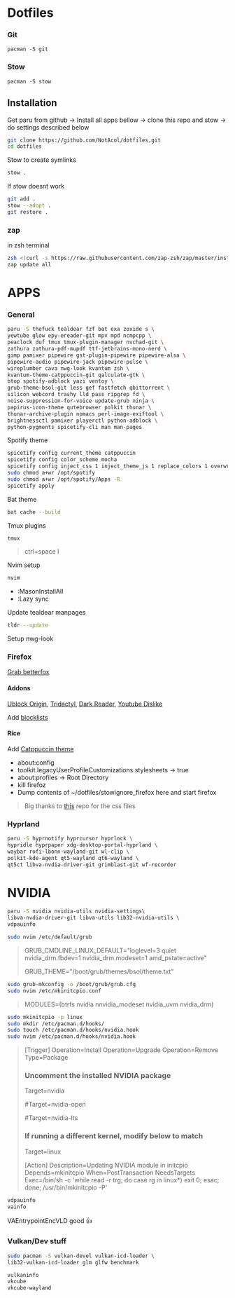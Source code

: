 
# Dotfiles


### Git

```
pacman -S git
```

### Stow

```
pacman -S stow
```

## Installation

Get paru from github -> Install all apps bellow ->
clone this repo and stow -> do settings described below

```bash
git clone https://github.com/NotAcol/dotfiles.git
cd dotfiles
```

Stow to create symlinks

```bash
stow .
```

If stow doesnt work


```bash
git add .
stow --adopt .
git restore .
```

### zap

in zsh terminal

```bash
zsh <(curl -s https://raw.githubusercontent.com/zap-zsh/zap/master/install.zsh) --branch release-v1
zap update all
```

# APPS

### General

```bash
paru -S thefuck tealdear fzf bat exa zoxide s \
yewtube glow epy-ereader-git mpv mpd ncmpcpp \
peaclock duf tmux tmux-plugin-manager nvchad-git \
zathura zathura-pdf-mupdf ttf-jetbrains-mono-nerd \
gimp pamixer pipewire gst-plugin-pipewire pipewire-alsa \
pipewire-audio pipewire-jack pipewire-pulse \
wireplumber cava nwg-look kvantum zsh \
kvantum-theme-catppuccin-git qalculate-gtk \
btop spotify-adblock yazi ventoy \
grub-theme-bsol-git less gef fastfetch qbittorrent \
silicon webcord trashy lld pass ripgrep fd \
noise-suppression-for-voice update-grub ninja \
papirus-icon-theme qutebrowser polkit thunar \
thunar-archive-plugin nomacs perl-image-exiftool \
brightnessctl pamixer playerctl python-adblock \
python-pygments spicetify-cli man man-pages
```

Spotify theme

```bash
spicetify config current_theme catppuccin
spicetify config color_scheme mocha
spicetify config inject_css 1 inject_theme_js 1 replace_colors 1 overwrite_assets 1
sudo chmod a+wr /opt/spotify
sudo chmod a+wr /opt/spotify/Apps -R
spicetify apply
```

Bat theme

```bash
bat cache --build
```

Tmux plugins

```bash
tmux
```
>ctrl+space I

Nvim setup

```bash
nvim
```
- :MasonInstallAll
- :Lazy sync

Update tealdear manpages

```bash
tldr --update
```

Setup nwg-look

### Firefox

[Grab betterfox](https://github.com/yokoffing/Betterfox)

#### Addons

[Ublock Origin](https://github.com/yokoffing/Betterfox), [Tridactyl](https://addons.mozilla.org/en-US/firefox/addon/tridactyl-vim/?utm_source=addons.mozilla.org&utm_medium=referral&utm_content=search), [Dark Reader](https://addons.mozilla.org/en-US/firefox/addon/darkreader/), [Youtube Dislike](https://addons.mozilla.org/en-US/firefox/addon/return-youtube-dislikes/?utm_source=addons.mozilla.org&utm_medium=referral&utm_content=search)

Add [blocklists](https://github.com/yokoffing/filterlists#guidelines)

#### Rice

Add [Catppuccin theme](https://github.com/catppuccin/firefox)

- about:config
- toolkit.legacyUserProfileCustomizations.stylesheets -> true
- about:profiles -> Root Directory
- kill firefoz
- Dump contents of ~/dotfiles/stowignore_firefox here and start firefox

>Big thanks to [this](https://github.com/Haruzona/penguinFox) repo for the css files

### Hyprland

```bash
paru -S hyprnotify hyprcursor hyprlock \
hypridle hyprpaper xdg-desktop-portal-hyprland \
waybar rofi-lbonn-wayland-git wl-clip \
polkit-kde-agent qt5-wayland qt6-wayland \
qt5ct libva-nvdia-driver-git grimblast-git wf-recorder
```

# NVIDIA

```bash
paru -S nvidia nvidia-utils nvidia-settings\
libva-nvdia-driver-git libva-utils lib32-nvidia-utils \
vdpauinfo
```

```bash
sudo nvim /etc/default/grub
```

>GRUB_CMDLINE_LINUX_DEFAULT="loglevel=3 quiet nvidia_drm.fbdev=1 nvidia_drm.modeset=1 amd_pstate=active"
>
>GRUB_THEME="/boot/grub/themes/bsol/theme.txt"

```bash
sudo grub-mkconfig -o /boot/grub/grub.cfg
sudo nvim /etc/mkinitcpio.conf
```

>MODULES=(btrfs nvidia nnvidia_modeset nvidia_uvm nvidia_drm)

```bash
sudo mkinitcpio -p linux
sudo mkdir /etc/pacman.d/hooks/ 
sudo touch /etc/pacman.d/hooks/nvidia.hook
sudo nvim /etc/pacman.d/hooks/nvidia.hook
```

>[Trigger]
>Operation=Install
>Operation=Upgrade
>Operation=Remove
>Type=Package
>### Uncomment the installed NVIDIA package
>Target=nvidia
>
>#Target=nvidia-open
>
>#Target=nvidia-lts
>
>### If running a different kernel, modify below to match
>Target=linux
>
>[Action]
>Description=Updating NVIDIA module in initcpio
>Depends=mkinitcpio
>When=PostTransaction
>NeedsTargets
>Exec=/bin/sh -c 'while read -r trg; do case rg in linux*) exit 0; esac; done; /usr/bin/mkinitcpio -P'

```bash
vdpauinfo
vainfo
```

VAEntrypointEncVLD good 👍

### Vulkan/Dev stuff

```bash
sudo pacman -S vulkan-devel vulkan-icd-loader \
lib32-vulkan-icd-loader glm glfw benchmark
```

```bash
vulkaninfo
vkcube
vkcube-wayland
```
